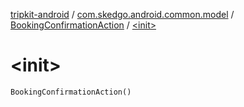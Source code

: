 [tripkit-android](../../index.md) / [com.skedgo.android.common.model](../index.md) / [BookingConfirmationAction](index.md) / [&lt;init&gt;](./-init-.md)

# &lt;init&gt;

`BookingConfirmationAction()`